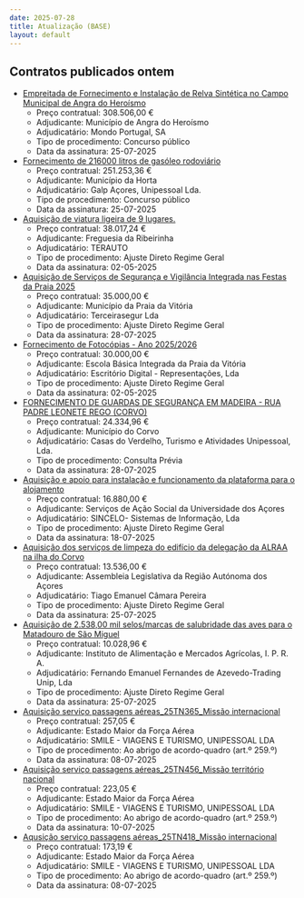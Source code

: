 ```yaml
---
date: 2025-07-28
title: Atualização (BASE)
layout: default
---
```

## Contratos publicados ontem

* [Empreitada de Fornecimento e Instalação de Relva Sintética no Campo Municipal de Angra do Heroísmo](https://www.base.gov.pt/Base4/pt/detalhe/?type=contratos&id=11607534)
  * Preço contratual: 308.506,00 €
  * Adjudicante: Município de Angra do Heroísmo
  * Adjudicatário: Mondo Portugal, SA
  * Tipo de procedimento: Concurso público
  * Data da assinatura: 25-07-2025
* [Fornecimento de 216000 litros de gasóleo rodoviário](https://www.base.gov.pt/Base4/pt/detalhe/?type=contratos&id=11608768)
  * Preço contratual: 251.253,36 €
  * Adjudicante: Município da Horta
  * Adjudicatário: Galp Açores, Unipessoal Lda.
  * Tipo de procedimento: Concurso público
  * Data da assinatura: 25-07-2025
* [Aquisição de viatura ligeira de 9 lugares.](https://www.base.gov.pt/Base4/pt/detalhe/?type=contratos&id=11609062)
  * Preço contratual: 38.017,24 €
  * Adjudicante: Freguesia da Ribeirinha
  * Adjudicatário: TERAUTO
  * Tipo de procedimento: Ajuste Direto Regime Geral
  * Data da assinatura: 02-05-2025
* [Aquisição de Serviços de Segurança e Vigilância Integrada nas Festas da Praia 2025](https://www.base.gov.pt/Base4/pt/detalhe/?type=contratos&id=11608865)
  * Preço contratual: 35.000,00 €
  * Adjudicante: Município da Praia da Vitória
  * Adjudicatário: Terceirasegur Lda
  * Tipo de procedimento: Ajuste Direto Regime Geral
  * Data da assinatura: 28-07-2025
* [Fornecimento de Fotocópias - Ano 2025/2026](https://www.base.gov.pt/Base4/pt/detalhe/?type=contratos&id=11608040)
  * Preço contratual: 30.000,00 €
  * Adjudicante: Escola Básica Integrada da Praia da Vitória
  * Adjudicatário: Escritório Digital - Representações, Lda
  * Tipo de procedimento: Ajuste Direto Regime Geral
  * Data da assinatura: 02-05-2025
* [FORNECIMENTO DE GUARDAS DE SEGURANÇA EM MADEIRA - RUA PADRE LEONETE REGO (CORVO)](https://www.base.gov.pt/Base4/pt/detalhe/?type=contratos&id=11608152)
  * Preço contratual: 24.334,96 €
  * Adjudicante: Município do Corvo
  * Adjudicatário: Casas do Verdelho, Turismo e Atividades Unipessoal, Lda.
  * Tipo de procedimento: Consulta Prévia
  * Data da assinatura: 28-07-2025
* [Aquisição e apoio para instalação e funcionamento da plataforma para o alojamento](https://www.base.gov.pt/Base4/pt/detalhe/?type=contratos&id=11608053)
  * Preço contratual: 16.880,00 €
  * Adjudicante: Serviços de Ação Social da Universidade dos Açores
  * Adjudicatário: SINCELO- Sistemas de Informação, Lda
  * Tipo de procedimento: Ajuste Direto Regime Geral
  * Data da assinatura: 18-07-2025
* [Aquisição dos serviços de limpeza do edifício da delegação da ALRAA na ilha do Corvo](https://www.base.gov.pt/Base4/pt/detalhe/?type=contratos&id=11608933)
  * Preço contratual: 13.536,00 €
  * Adjudicante: Assembleia Legislativa da Região Autónoma dos Açores
  * Adjudicatário: Tiago Emanuel Câmara Pereira
  * Tipo de procedimento: Ajuste Direto Regime Geral
  * Data da assinatura: 25-07-2025
* [Aquisição de 2.538,00 mil selos/marcas de salubridade das aves para o Matadouro de São Miguel](https://www.base.gov.pt/Base4/pt/detalhe/?type=contratos&id=11608226)
  * Preço contratual: 10.028,96 €
  * Adjudicante: Instituto de Alimentação e Mercados Agrícolas, I. P. R. A.
  * Adjudicatário: Fernando Emanuel Fernandes de Azevedo-Trading Unip, Lda
  * Tipo de procedimento: Ajuste Direto Regime Geral
  * Data da assinatura: 25-07-2025
* [Aquisição serviço passagens aéreas_25TN365_Missão internacional](https://www.base.gov.pt/Base4/pt/detalhe/?type=contratos&id=11608062)
  * Preço contratual: 257,05 €
  * Adjudicante: Estado Maior da Força Aérea
  * Adjudicatário: SMILE - VIAGENS E TURISMO, UNIPESSOAL LDA
  * Tipo de procedimento: Ao abrigo de acordo-quadro (art.º 259.º)
  * Data da assinatura: 08-07-2025
* [Aquisição serviço passagens aéreas_25TN456_Missão território nacional](https://www.base.gov.pt/Base4/pt/detalhe/?type=contratos&id=11607146)
  * Preço contratual: 223,05 €
  * Adjudicante: Estado Maior da Força Aérea
  * Adjudicatário: SMILE - VIAGENS E TURISMO, UNIPESSOAL LDA
  * Tipo de procedimento: Ao abrigo de acordo-quadro (art.º 259.º)
  * Data da assinatura: 10-07-2025
* [Aqusição serviço passagens aéreas_25TN418_Missão internacional](https://www.base.gov.pt/Base4/pt/detalhe/?type=contratos&id=11608070)
  * Preço contratual: 173,19 €
  * Adjudicante: Estado Maior da Força Aérea
  * Adjudicatário: SMILE - VIAGENS E TURISMO, UNIPESSOAL LDA
  * Tipo de procedimento: Ao abrigo de acordo-quadro (art.º 259.º)
  * Data da assinatura: 08-07-2025

